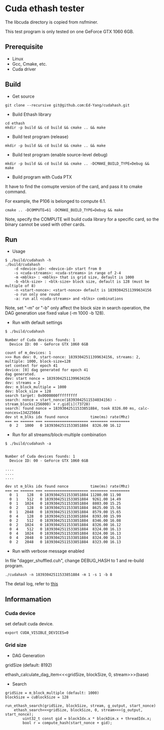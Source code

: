 # Cuda ethash tester

The libcuda directory is copied from nsfminer.

This test program is only tested on one GeForce GTX 1060 6GB.

## Prerequisite

- Linux
- Gcc, Cmake, etc.
- Cuda driver

## Build

* Get source

```shell
git clone --recursive git@github.com:Ed-Yang/cudahash.git
```

* Build Ethash library

```shell
cd ethash
mkdir -p build && cd build && cmake .. && make
```

* Build test program (release)

```shell
mkdir -p build && cd build && cmake .. && make
```

* Build test program (enable source-level debug)

```shell
mkdir -p build && cd build && cmake .. -DCMAKE_BUILD_TYPE=Debug && make
```

* Build program with Cuda PTX

It have to find the comupte version of the card, and pass it to cmake command.

For example, the P106 is belonged to compute 6.1.

```shell
cmake .. -DCOMPUTE=61 -DCMAKE_BUILD_TYPE=Debug && make
```

Note, specify the COMPUTE will build cuda library for a specific card, so the binary
cannot be used with other cards.


## Run

* Usage

```shell
$ ./build/cudahash -h
./build/cudahash
    -d <device-id>: <device-id> start from 0
    -s <cuda-streams>: <cuda-streams> in range of 2-4
    -m <mblks> : <mblks> that is grid size, default is 1000
    -b <blk-size> : <blk-size> block size, default is 128 (must be multiple of 8)
    -n <start-nonce>: <start-nonce> default is 18393042511399634156
    -o run only one round
    -a: run all <cuda-streams> and <blks> combinations
```

Note, set "-m" or "-b" only affect the block size in search operation, 
the DAG generation use fixed value (-m 1000 -b 128).

* Run with default settings

```shell
$ ./build/cudahash 
```

```shell
Number of Cuda devices founds: 1
  Device ID: 00 - GeForce GTX 1060 6GB

count of m_devices: 1
>>> Run dev: 0, start-nonce: 18393042511399634156, streams: 2, multiple: 1000, block-size=128
set context for epoch 41
device: [0] dag generated for epoch 41
dag generated.
dev: start nonce = 18393042511399634156
dev: streams = 2
dev: m_block_multiple = 1000
dev: block_size = 128
search target: 0x0000000fffffffff
search: nonce = start_nonce(18393042511534034156) - stream_blocks(256000) + r.gid[i](73728)
search: found nonce = 18393042511533851884, took 8326.00 ms, calc-nonces=134225664
dev st m_blks idx found nonce          time(ms) rate(Mhz)
=== == ====== === ==================== ======== =========
  0  2   1000   0 18393042511533851884  8326.00 16.12
```

* Run for all streams/block-multiple combination

```shell
$ ./build/cudahash -a
```

```shell

Number of Cuda devices founds: 1
  Device ID: 00 - GeForce GTX 1060 6GB

....
....
....

dev st m_blks idx found nonce          time(ms) rate(Mhz)
=== == ====== === ==================== ======== =========
  0  1    128   0 18393042511533851884 11280.00 11.90
  0  1    512   0 18393042511533851884  9261.00 14.49
  0  1   1024   0 18393042511533851884  8803.00 15.25
  0  2    128   0 18393042511533851884  8625.00 15.56
  0  1   2048   0 18393042511533851884  8579.00 15.65
  0  4    128   0 18393042511533851884  8393.00 15.99
  0  2    512   0 18393042511533851884  8346.00 16.08
  0  2   1024   0 18393042511533851884  8326.00 16.12
  0  4    512   0 18393042511533851884  8324.00 16.13
  0  4   1024   0 18393042511533851884  8324.00 16.13
  0  4   2048   0 18393042511533851884  8324.00 16.13
  0  2   2048   0 18393042511533851884  8323.00 16.13
```

* Run with verbose message enabled

In file "dagger_shuffled.cuh", change DEBUG_HASH  to 1 and re-build program.

```shell
./cudahash -n 18393042511533851884 -m 1 -s 1 -b 8
```

The detail log, refer to [this](doc/flow-debug-message.txt)

## Informamation

### Cuda device

set default cuda device.

```shell
export CUDA_VISIBLE_DEVICES=0
```

### Grid size

* DAG Generation

gridSize (default: 8192)

ethash_calculate_dag_item<<<gridSize, blockSize, 0, stream>>>(base)

* Search

```shell
gridSize = m_block_multiple (default: 1000)
blockSize = cuBlockSize = 128

run_ethash_search(gridSize, blockSize, stream, g_output, start_nonce)
    ethash_search<<<gridSize, blockSize, 0, stream>>>(g_output, start_nonce);
        uint32_t const gid = blockIdx.x * blockDim.x + threadIdx.x;
        bool r = compute_hash(start_nonce + gid);
```